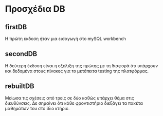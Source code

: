 # Προσχέδια DB

## firstDB

  Η πρώτη έκδοση ήταν μια εισαγωγή στο mySQL workbench

## secondDB

  Η δεύτερη έκδοση είναι η εξέλιξη της πρώτης με τη διαφορά ότι υπάρχουν και δεδομένα στους πίνακες
  για το μετέπειτα testing της πλατφόρμας.

## rebuiltDB

  Μείωσα τις σχέσεις από τρείς σε δύο καθώς υπάρχει θέμα στις διευθύνσεις. Δε σημαίνει ότι κάθε φροντιστήριο
  διεξάγει τα πακέτα μαθημάτων του στο ίδιο κτήριο.
